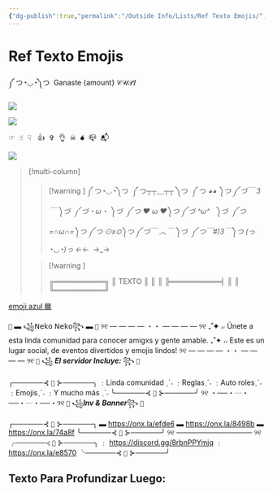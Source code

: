 ```yaml
---
{"dg-publish":true,"permalink":"/Outside Info/Lists/Ref Texto Emojis/","title":"Ref Texto Emojis","created":"Friday, 2023-03-17, 6:12:47 pm","updated":"2023-10-03T18:14"}
---
```



# Ref Texto Emojis

༼ つ◔◡◔༽つ  Ganaste {amount} 𝒞𝒰𝒫𝐼

![](https://i.imgur.com/PgVfSIa.png) 

![](https://cdn.discordapp.com/attachments/1012843828388036769/1012843992175611994/Barrita_separadora.gif)

☞︎  ☝︎  ☟︎   👍︎  ✞︎  👌︎  ☠︎  💣︎  📪︎  📬︎

![](https://i.imgur.com/OangxkR.png)

> [!multi-column]
> 
> > [!warning ]
> > ༼ つ◔◡◔༽つ 
> > ༼ つ┬┬﹏┬┬ ༽つ 
> > ༼ つ ◕_◕ ༽つ
> > ༼ づ￣ 3￣ ༽づ 
> > ༼ づ・ω・ ༽づ 
> > ༼ つ ❤ ω ❤༽つ
> > ༼ づ ^ω^   ༽づ 
> > ༼ つ =∩ω∩=༽つ
> > ༼ つ ⊙x⊙༽つ
> > ༼ づ￣ ︿￣ ༽づ 
> > ༼ つ￣#)3￣༽つ
> > (っ◔◡◔)っ
> > ←_←
> >  →_→
> 
> > [!warning ]
> > 
> > ╔══════════╗
> > ║ TEXTO ║
> > ║ ║
> > ╠══════════╡
> > ║ ║
> > ╚══════════╝
> > 
> 

[emoji azul 🟦](https://es.piliapp.com/emoji/list/blue/)

`🌸` ▬ ꧁𝖭𝖾𝗄𝗈 𝖭𝖾𝗄𝗈꧂ ▬ `🌸`
୨୧ —  — — — ・・ —  —  — — ୨୧
₊˚✦ ៸៸ Únete a esta linda comunidad para conocer amigxs y gente amable.
₊˚✦ ៸៸ Este es un lugar social, de eventos divertidos y emojis lindos!
୨୧ —  — — — ・・ —  —  — — ୨୧
`🍥`  ꧁ ***El servidor Incluye:*** ꧂ `🍥` 

╭──────⊰ `🌸` ⊱──────╮
﹕Linda comunidad ˎˊ˗
﹕Reglasˎˊ˗
﹕Auto rolesˎˊ˗
﹕Emojisˎˊ˗
﹕Y mucho más ˎˊ˗
╰──────⊰ `🍡` ⊱──────╯
୨୧ ・──・┈・──・┈・──・୨୧
`🍰` ꧁***Inv & Banner***꧂ `🍰`

╭──────⊰ `🌸` ⊱──────╮
▬ https://onx.la/efde6
▬ https://onx.la/8498b
▬ https://onx.la/74a8f
╰──────⊰ `🍡` ⊱──────╯
୨୧ ─────────────── ୨୧ 
╭──────⊰ `🌸` ⊱──────╮
﹕ https://discord.gg/8rbnPPYmjq
﹕ https://onx.la/e8570
╰──────⊰ `🍡` ⊱──────╯
## Texto Para Profundizar Luego:


